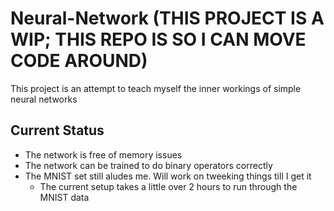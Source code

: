 # Neural-Network (THIS PROJECT IS A WIP; THIS REPO IS SO I CAN MOVE CODE AROUND)
This project is an attempt to teach myself the inner workings of simple neural networks
## Current Status
- The network is free of memory issues
- The network can be trained to do binary operators correctly
- The MNIST set still aludes me. Will work on tweeking things till I get it
  - The current setup takes a little over 2 hours to run through the MNIST data
